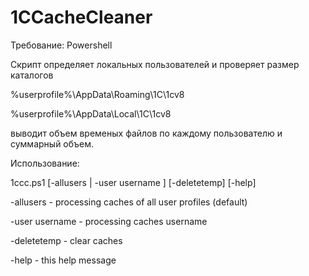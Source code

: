 ﻿# 1CCacheCleaner

Требование: Powershell

Скрипт определяет локальных пользователей и проверяет размер каталогов

%userprofile%\AppData\Roaming\1C\1cv8

%userprofile%\AppData\Local\1C\1cv8

выводит объем временых файлов по каждому пользователю и суммарный объем.

Использование:
        
1ccc.ps1 [-allusers | -user username ] [-deletetemp] [-help]

-allusers - processing caches of all user profiles (default)

-user username - processing caches username

-deletetemp - clear caches

-help - this help message

